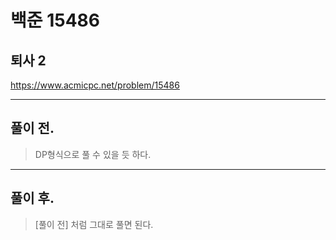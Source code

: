 # 백준 15486

## 퇴사 2
https://www.acmicpc.net/problem/15486
___
## 풀이 전.
> DP형식으로 풀 수 있을 듯 하다.
___
## 풀이 후.
> [풀이 전] 처럼 그대로 풀면 된다. </br>
